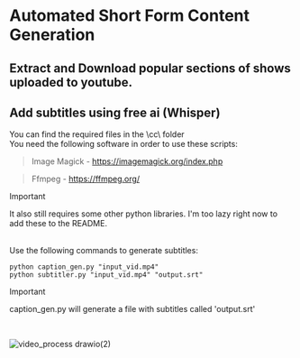 # Automated Short Form Content Generation

## Extract and Download popular sections of shows uploaded to youtube.

## Add subtitles using free ai (Whisper)
You can find the required files in the \cc\ folder  
You need the following software in order to use these scripts:  

> Image Magick - https://imagemagick.org/index.php

> Ffmpeg - https://ffmpeg.org/
  
> [!IMPORTANT]
> It also still requires some other python libraries. I'm too lazy right now to add these to the README.


<br>
Use the following commands to generate subtitles:

`python caption_gen.py "input_vid.mp4"`  
`python subtitler.py "input_vid.mp4" "output.srt"`

> [!IMPORTANT]
> caption_gen.py will generate a file with subtitles called 'output.srt'
<br>






![video_process drawio(2)](https://github.com/user-attachments/assets/45269832-5e05-4bce-9ace-534935db241c)

